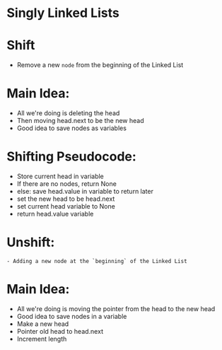 # Singly Linked Lists

# Shift
- Remove a new `node` from the beginning of the Linked List

# Main Idea:
- All we're doing is deleting the head
- Then moving head.next to be the new head
- Good idea to save nodes as variables

# Shifting Pseudocode:

- Store current head in variable
- If there are no nodes, return None
- else: save head.value in variable to return later
- set the new head to be head.next
- set current head variable to None
- return head.value variable

# Unshift:
    - Adding a new node at the `beginning` of the Linked List

# Main Idea:
- All we're doing is moving the pointer from the head to the new head
- Good idea to save nodes in a variable
- Make a new head
- Pointer old head to head.next
- Increment length
